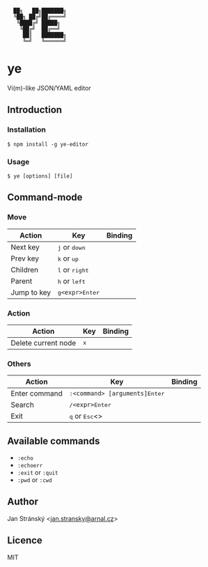 ```
  ██╗   ██╗███████╗
  ╚██╗ ██╔╝██╔════╝
   ╚████╔╝ █████╗  
    ╚██╔╝  ██╔══╝  
     ██║   ███████╗
     ╚═╝   ╚══════╝
```

# ye

Vi(m)-like JSON/YAML editor

## Introduction
### Installation

```
$ npm install -g ye-editor 
```

### Usage

```
$ ye [options] [file]
```

## Command-mode

### Move
Action | Key | Binding
---- | ---- | ----
Next key | <kbd>j</kbd> or <kbd>down</kbd> |
Prev key | <kbd>k</kbd> or <kbd>up</kbd> |
Children | <kbd>l</kbd> or <kbd>right</kbd> |
Parent | <kbd>h</kbd> or <kbd>left</kbd> |
Jump to key | <kbd>g</kbd>`<expr>`<kbd>Enter</kbd> |

### Action
Action | Key | Binding
---- | ---- | ----
Delete current node | <kbd>x</kbd> |

### Others
Action | Key | Binding
---- | ---- | ----
Enter command | <kbd>:</kbd>`<command> [arguments]`<kbd>Enter</kbd>
Search | <kbd>/</kbd>`<expr>`<kbd>Enter</kbd> |
Exit | <kbd>q</kbd> or <kbd>Esc</kbd><> |

## Available commands

- `:echo`
- `:echoerr`
- `:exit` or `:quit`
- `:pwd` or `:cwd`

## Author
Jan Stránský &lt;<jan.stransky@arnal.cz>&gt;

## Licence
MIT


